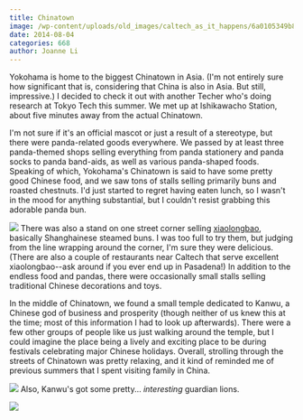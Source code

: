 ```yaml
---
title: Chinatown
image: /wp-content/uploads/old_images/caltech_as_it_happens/6a0105349b8251970b01a73df962e0970d.jpg
date: 2014-08-04
categories: 668
author: Joanne Li
---
```



Yokohama is home to the biggest Chinatown in Asia. (I'm not entirely sure how significant that is, considering that China is also in Asia. But still, impressive.) I decided to check it out with another Techer who's doing research at Tokyo Tech this summer. We met up at Ishikawacho Station, about five minutes away from the actual Chinatown.

I'm not sure if it's an official mascot or just a result of a stereotype, but there were panda-related goods everywhere. We passed by at least three panda-themed shops selling everything from panda stationery and panda socks to panda band-aids, as well as various panda-shaped foods. Speaking of which, Yokohama's Chinatown is said to have some pretty good Chinese food, and we saw tons of stalls selling primarily buns and roasted chestnuts. I'd just started to regret having eaten lunch, so I wasn't in the mood for anything substantial, but I couldn't resist grabbing this adorable panda bun.


![](/old_images/caltech_as_it_happens/6a0105349b8251970b01a3fd3e5124970b.jpg)
There was also a stand on one street corner selling [xiaolongbao](https://en.wikipedia.org/wiki/Xiaolongbao), basically Shanghainese steamed buns. I was too full to try them, but judging from the line wrapping around the corner, I'm sure they were delicious. (There are also a couple of restaurants near Caltech that serve excellent xiaolongbao--ask around if you ever end up in Pasadena!) In addition to the endless food and pandas, there were occasionally small stalls selling traditional Chinese decorations and toys.

In the middle of Chinatown, we found a small temple dedicated to Kanwu, a Chinese god of business and prosperity (though neither of us knew this at the time; most of this information I had to look up afterwards). There were a few other groups of people like us just walking around the temple, but I could imagine the place being a lively and exciting place to be during festivals celebrating major Chinese holidays. Overall, strolling through the streets of Chinatown was pretty relaxing, and it kind of reminded me of previous summers that I spent visiting family in China.


![](/old_images/6a01a511d0e278970c01a73df96389970d-pi.jpg)
Also, Kanwu's got some pretty... *interesting* guardian lions.


![](/old_images/caltech_as_it_happens/6a0105349b8251970b01a73df9642f970d.jpg)
